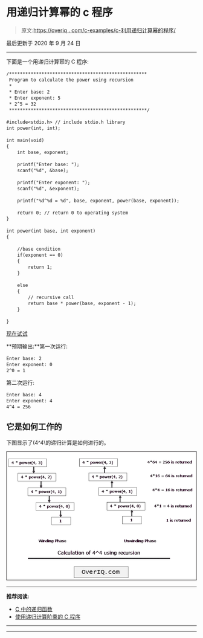 # 用递归计算幂的 c 程序

> 原文:[https://overiq . com/c-examples/c-利用递归计算幂的程序/](https://overiq.com/c-examples/c-program-to-calculate-the-power-using-recursion/)

最后更新于 2020 年 9 月 24 日

* * *

下面是一个用递归计算幂的 C 程序:

```
/***************************************************
 Program to calculate the power using recursion 
 * 
 * Enter base: 2
 * Enter exponent: 5
 * 2^5 = 32
 ***************************************************/

#include<stdio.h> // include stdio.h library
int power(int, int);

int main(void)
{    
    int base, exponent;

    printf("Enter base: ");
    scanf("%d", &base);

    printf("Enter exponent: ");
    scanf("%d", &exponent);

    printf("%d^%d = %d", base, exponent, power(base, exponent));

    return 0; // return 0 to operating system
}

int power(int base, int exponent)
{    

    //base condition
    if(exponent == 0)
    {
        return 1;
    }

    else
    {
        // recursive call
        return base * power(base, exponent - 1);
    }

}

```

[现在试试](https://overiq.com/c-online-compiler/3wn/)

**预期输出:**第一次运行:

```
Enter base: 2
Enter exponent: 0
2^0 = 1

```

第二次运行:

```
Enter base: 4
Enter exponent: 4
4^4 = 256

```

## 它是如何工作的

下图显示了\(4^4\的递归计算是如何进行的。

![](img/05417f8ae9cee91a7f0924eacb39f7eb.png)

* * *

**推荐阅读:**

*   [C 中的递归函数](/c-programming-101/recursive-function-in-c/)
*   [使用递归计算阶乘的 C 程序](/c-examples/c-program-to-calculate-factorial-using-recursion/)

* * *

* * *